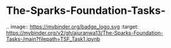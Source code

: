 # The-Sparks-Foundation-Tasks-

.. image:: https://mybinder.org/badge_logo.svg
 :target: https://mybinder.org/v2/gh/ajuranwa13/The-Sparks-Foundation-Tasks-/main?filepath=TSF_Task1.ipynb
